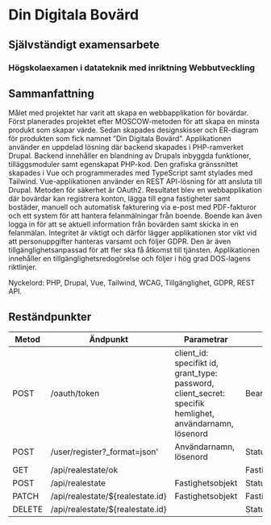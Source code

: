 # Din Digitala Bovärd
## Självständigt examensarbete
### Högskolaexamen i datateknik med inriktning Webbutveckling

## Sammanfattning
Målet med projektet har varit att skapa en webbapplikation för bovärdar. Först planerades projektet efter MOSCOW-metoden för att skapa en minsta produkt som skapar värde. Sedan skapades designskisser och ER-diagram för produkten som fick namnet ”Din Digitala Bovärd”. Applikationen använder en uppdelad lösning där backend skapades i PHP-ramverket Drupal. Backend innehåller en blandning av Drupals inbyggda funktioner, tilläggsmoduler samt egenskapat PHP-kod. Den grafiska gränssnittet skapades i Vue och programmerades med TypeScript samt stylades med Tailwind. Vue-applikationen använder en REST API-lösning för att ansluta till Drupal. Metoden för säkerhet är OAuth2. Resultatet blev en webbapplikation där bovärdar kan registrera konton, lägga till egna fastigheter samt bostäder, manuell och automatisk fakturering via e-post med PDF-fakturor och ett system för att hantera felanmälningar från boende. Boende kan även logga in för att se aktuell information från bovärden samt skicka in en felanmälan. Integritet är viktigt och därför lägger applikationen stor vikt vid att personuppgifter hanteras varsamt och följer GDPR. Den är även tillgänglighetsanpassad för att fler ska få åtkomst till tjänsten. Applikationen innehåller en tillgänglighetsredogörelse och följer i hög grad DOS-lagens riktlinjer.

Nyckelord: PHP, Drupal, Vue, Tailwind, WCAG, Tillgänglighet, GDPR, REST API.






## Reständpunkter

|Metod  |Ändpunkt                           |Parametrar                                                                                               |Svar                                  |
|-------|-----------------------------------|---------------------------------------------------------------------------------------------------------|--------------------------------------|
|POST   |/oauth/token                       |client_id: specifikt id, grant_type: password, client_secret: specifik hemlighet, användarnamn, lösenord |Bearer-token                          |
|POST   |/user/register?_format=json'       |Användarnamn, lösenord                                                                                   |Status                                |
|GET    |/api/realestate/ok                 |                                                                                                         |Fastighetsobjekt                      |
|POST   |/api/realestate                    |Fastighetsobjekt                                                                                         |Status                                |
|PATCH  |/api/realestate/${realestate.id}   |Fastighetsobjekt                                                                                         |Fastighetsobjekt                      |
|DELETE |/api/realestate/${realestate.id}   |                                                                                                         |Status                                |